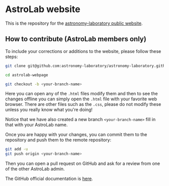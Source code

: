 
# AstroLab website

This is the repository for the [astronomy-laboratory public website](http://astrnomy-laboratory.github.io).

## How to contribute (AstroLab members only)

To include your corrections or additions to the website, please follow these steps:
```bash
git clone git@github.com:astronomy-laboratory/astronomy-laboratory.github.io.git astrolab-webpage

cd astrolab-webpage

git checkout -b <your-branch-name>
```
Here you can open any of the `.html` files modify them and then to see the changes offline you can simply open the `.html` file with your favorite web browser. There are other files such as the `.css`, please do not modify these unless you really know what you're doing!

Notice that we have also created a new branch `<your-branch-name>` fill in that with your AstroLab name.

Once you are happy with your changes, you can commit them to the repository and push them to the remote repository:
```bash
git add -u
git push origin <your-branch-name>
```
Then you can open a pull request on GitHub and ask for a review from one of the other AstroLab admin.

The GitHub official documentation is [here](https://docs.github.com/en/pages).